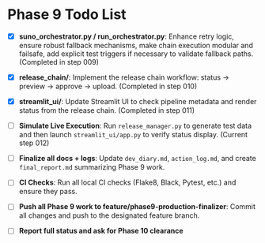 # Phase 9 Todo List

- [x] **suno_orchestrator.py / run_orchestrator.py**: Enhance retry logic, ensure robust fallback mechanisms, make chain execution modular and failsafe, add explicit test triggers if necessary to validate fallback paths. (Completed in step 009)
- [x] **release_chain/**: Implement the release chain workflow: status → preview → approve → upload. (Completed in step 010)
- [x] **streamlit_ui/**: Update Streamlit UI to check pipeline metadata and render status from the release chain. (Completed in step 011)
- [ ] **Simulate Live Execution**: Run `release_manager.py` to generate test data and then launch `streamlit_ui/app.py` to verify status display. (Current step 012)
- [ ] **Finalize all docs + logs**: Update `dev_diary.md`, `action_log.md`, and create `final_report.md` summarizing Phase 9 work.
- [ ] **CI Checks**: Run all local CI checks (Flake8, Black, Pytest, etc.) and ensure they pass.
- [ ] **Push all Phase 9 work to feature/phase9-production-finalizer**: Commit all changes and push to the designated feature branch.
- [ ] **Report full status and ask for Phase 10 clearance**

